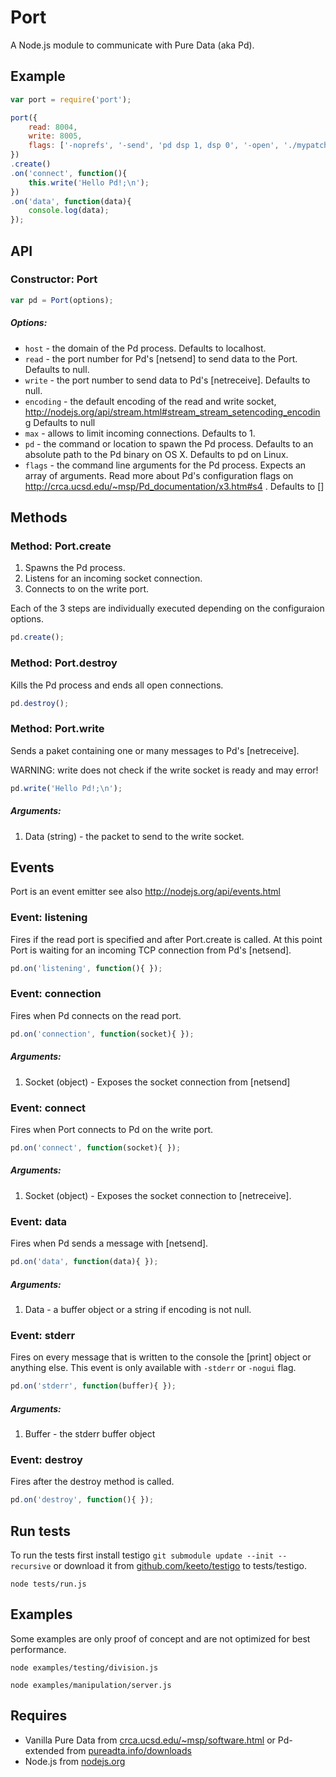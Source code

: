 # Port

A Node.js module to communicate with Pure Data (aka Pd).


Example
-------

```js
var port = require('port');

port({
	read: 8004,
	write: 8005,
	flags: ['-noprefs', '-send', 'pd dsp 1, dsp 0', '-open', './mypatch.pd']
})
.create()
.on('connect', function(){
	this.write('Hello Pd!;\n');
})
.on('data', function(data){
	console.log(data);
});
```


API
---

### Constructor: Port

```js
var pd = Port(options);
```

##### Options:

  - `host` - the domain of the Pd process. Defaults to localhost.
  - `read` - the port number for Pd's [netsend] to send data to the Port. 
  Defaults to null.
  - `write` - the port number to send data to Pd's [netreceive]. 
  Defaults to null.
  - `encoding` - the default encoding of the read and write socket, 
  http://nodejs.org/api/stream.html#stream_stream_setencoding_encoding
  Defaults to null
  - `max` - allows to limit incoming connections. Defaults to 1.
  - `pd` - the command or location to spawn the Pd process. 
  Defaults to an absolute path to the Pd binary on OS X. Defaults to pd on Linux.
  - `flags` - the command line arguments for the Pd process. 
  Expects an array of arguments. Read more about Pd's configuration flags on 
  http://crca.ucsd.edu/~msp/Pd_documentation/x3.htm#s4 . 
  Defaults to []




Methods
-------


### Method: Port.create

1. Spawns the Pd process.
2. Listens for an incoming socket connection.
3. Connects to on the write port.

Each of the 3 steps are individually executed depending on the configuraion options.

```js
pd.create();
```


### Method: Port.destroy

Kills the Pd process and ends all open connections. 

```js
pd.destroy();
```


### Method: Port.write

Sends a paket containing one or many messages to Pd's [netreceive].

WARNING: write does not check if the write socket is ready and may error!

```js
pd.write('Hello Pd!;\n');
```

##### Arguments:

1. Data (string) - the packet to send to the write socket.



Events
------

Port is an event emitter see also http://nodejs.org/api/events.html



### Event: listening

Fires if the read port is specified and after Port.create is called. 
At this point Port is waiting for an incoming TCP connection from Pd's [netsend].

```js
pd.on('listening', function(){ });
```



### Event: connection

Fires when Pd connects on the read port. 

```js
pd.on('connection', function(socket){ });
```

##### Arguments:

1. Socket (object) - Exposes the socket connection from [netsend]



### Event: connect

Fires when Port connects to Pd on the write port. 

```js
pd.on('connect', function(socket){ });
```

##### Arguments:

1. Socket (object) - Exposes the socket connection to [netreceive].



### Event: data

Fires when Pd sends a message with [netsend]. 

```js
pd.on('data', function(data){ });
```

##### Arguments:

1. Data - a buffer object or a string if encoding is not null.



### Event: stderr

Fires on every message that is written to the console the [print] object 
or anything else. This event is only available with `-stderr` or `-nogui` flag.

```js
pd.on('stderr', function(buffer){ });
```

##### Arguments:

1. Buffer - the stderr buffer object



### Event: destroy

Fires after the destroy method is called. 

```js
pd.on('destroy', function(){ });
```


Run tests
---------

To run the tests first install testigo `git submodule update --init --recursive` 
or download it from [github.com/keeto/testigo](https://github.com/keeto/testigo) to tests/testigo.

	node tests/run.js


Examples
--------

Some examples are only proof of concept and are not optimized for best performance.

	node examples/testing/division.js

	node examples/manipulation/server.js


Requires
--------
  - Vanilla Pure Data from 
  [crca.ucsd.edu/~msp/software.html](http://crca.ucsd.edu/~msp/software.html)
  or Pd-extended from [pureadta.info/downloads](http://puredata.info/downloads)
  - Node.js from [nodejs.org](http://nodejs.org/)


